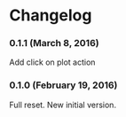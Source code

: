 # Changelog
### 0.1.1 (March 8, 2016)
Add click on plot action

### 0.1.0 (February 19, 2016)

Full reset. New initial version.
